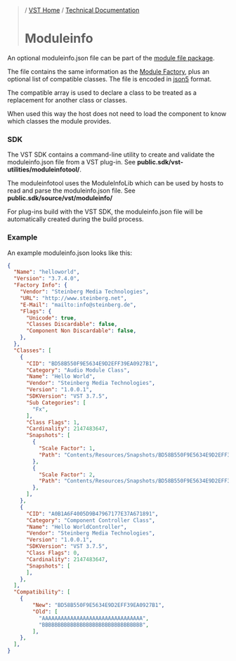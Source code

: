 >/ [VST Home](../../) / [Technical Documentation](../Index.md)
>
># Moduleinfo

An optional moduleinfo.json file can be part of the [module file package](../Locations+Format/Plugin+Format.md).

The file contains the same information as the [Module Factory](Index.md#module-factory), plus an optional list of compatible classes.
The file is encoded in [json5](http://json5.org) format.

The compatible array is used to declare a class to be treated as a replacement for another class or classes.

When used this way the host does not need to load the component to know which classes the module provides.

### SDK

The VST SDK contains a command-line utility to create and validate the moduleinfo.json file from a VST plug-in.
See **public.sdk/vst-utilities/moduleinfotool/**.

The moduleinfotool uses the ModuleInfoLib which can be used by hosts to read and parse the moduleinfo.json file.
See **public.sdk/source/vst/moduleinfo/**
 
For plug-ins build with the VST SDK, the moduleinfo.json file will be automatically created during the build process.

### Example

An example moduleinfo.json looks like this:

```json
{
  "Name": "helloworld",
  "Version": "3.7.4.0",
  "Factory Info": {
    "Vendor": "Steinberg Media Technologies",
    "URL": "http://www.steinberg.net",
    "E-Mail": "mailto:info@steinberg.de",
    "Flags": {
      "Unicode": true,
      "Classes Discardable": false,
      "Component Non Discardable": false,
    },
  },
  "Classes": [
    {
      "CID": "BD58B550F9E5634E9D2EFF39EA0927B1",
      "Category": "Audio Module Class",
      "Name": "Hello World",
      "Vendor": "Steinberg Media Technologies",
      "Version": "1.0.0.1",
      "SDKVersion": "VST 3.7.5",
      "Sub Categories": [
        "Fx",
      ],
      "Class Flags": 1,
      "Cardinality": 2147483647,
      "Snapshots": [
        {
          "Scale Factor": 1,
          "Path": "Contents/Resources/Snapshots/BD58B550F9E5634E9D2EFF39EA0927B1_snapshot.png",
        },
        {
          "Scale Factor": 2,
          "Path": "Contents/Resources/Snapshots/BD58B550F9E5634E9D2EFF39EA0927B1_snapshot_2.0x.png",
        },
      ],
    },
    {
      "CID": "A0B1A6F4005D9B47967177E37A671891",
      "Category": "Component Controller Class",
      "Name": "Hello WorldController",
      "Vendor": "Steinberg Media Technologies",
      "Version": "1.0.0.1",
      "SDKVersion": "VST 3.7.5",
      "Class Flags": 0,
      "Cardinality": 2147483647,
      "Snapshots": [
      ],
    },
  ],
  "Compatibility": [
    {
		"New": "BD58B550F9E5634E9D2EFF39EA0927B1",
		"Old": [
		  "AAAAAAAAAAAAAAAAAAAAAAAAAAAAAAAA",
		  "BBBBBBBBBBBBBBBBBBBBBBBBBBBBBBBB",
		],
	},
  ],
}
```

